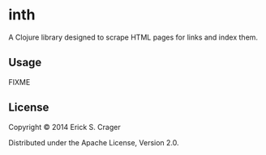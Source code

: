 # inth

A Clojure library designed to scrape HTML pages for links and index them.

## Usage

FIXME

## License

Copyright © 2014 Erick S. Crager

Distributed under the Apache License, Version 2.0.
